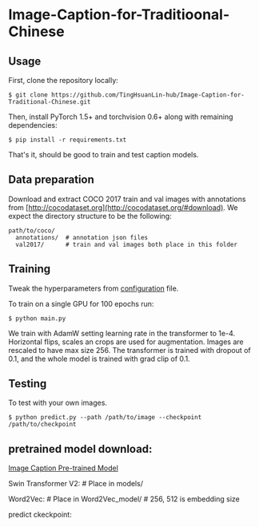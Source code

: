 # Image-Caption-for-Traditioonal-Chinese

## Usage 
First, clone the repository locally:
```
$ git clone https://github.com/TingHsuanLin-hub/Image-Caption-for-Traditional-Chinese.git
```
Then, install PyTorch 1.5+ and torchvision 0.6+ along with remaining dependencies:
```
$ pip install -r requirements.txt
```
That's it, should be good to train and test caption models.

## Data preparation

Download and extract COCO 2017 train and val images with annotations from
[http://cocodataset.org](http://cocodataset.org/#download).
We expect the directory structure to be the following:
```
path/to/coco/
  annotations/  # annotation json files
  val2017/      # train and val images both place in this folder
```

## Training
Tweak the hyperparameters from <a href='https://github.com/saahiluppal/catr/blob/master/configuration.py'>configuration</a> file.

To train on a single GPU for 100 epochs run:
```
$ python main.py
```
We train with AdamW setting learning rate in the transformer to 1e-4.
Horizontal flips, scales an crops are used for augmentation.
Images are rescaled to have max size 256.
The transformer is trained with dropout of 0.1, and the whole model is trained with grad clip of 0.1.

## Testing
To test with your own images.
```
$ python predict.py --path /path/to/image --checkpoint /path/to/checkpoint
```

## pretrained model download:
<a href ='https://drive.google.com/drive/folders/1gAq4f_kPqdA_ygouYjYY7dJA8aCGvrCp?usp=sharing'> Image Caption Pre-trained Model</a>

Swin Transformer V2:   # Place in models/

Word2Vec:   # Place in Word2Vec_model/
            # 256, 512 is embedding size

predict ckeckpoint:

